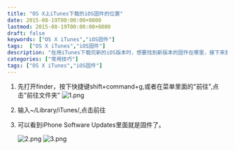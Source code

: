 ```yaml
---
title: "OS X上iTunes下载的iOS固件的位置"
date: 2015-08-19T00:00:00+0800
lastmod: 2015-08-19T00:00:00+0800
draft: false
keywords: ["OS X iTunes","iOS固件"]
tags:  ["OS X iTunes","iOS固件"]
description: "在用iTunes下载完新的iOS版本时，想要找到新版本的固件在哪里，接下来我将告诉大家"
categories: ["常用技巧"]
tags: ["OS X iTunes","iOS固件"]
---
```


1. 先打开finder，按下快捷键shift+command+g,或者在菜单里面的"前往",点击"前往文件夹"
    ![1.png](/imgs/iOS固件/1.png)
2. 输入~/Library/iTunes/,点击前往
3. 可以看到iPhone Software Updates里面就是固件了。

    ![2.png](/imgs/iOS固件/2.png)
    ![3.png](/imgs/iOS固件/3.png)
